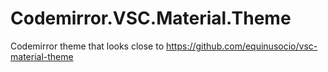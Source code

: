 # Codemirror.VSC.Material.Theme
Codemirror theme that looks close to https://github.com/equinusocio/vsc-material-theme
